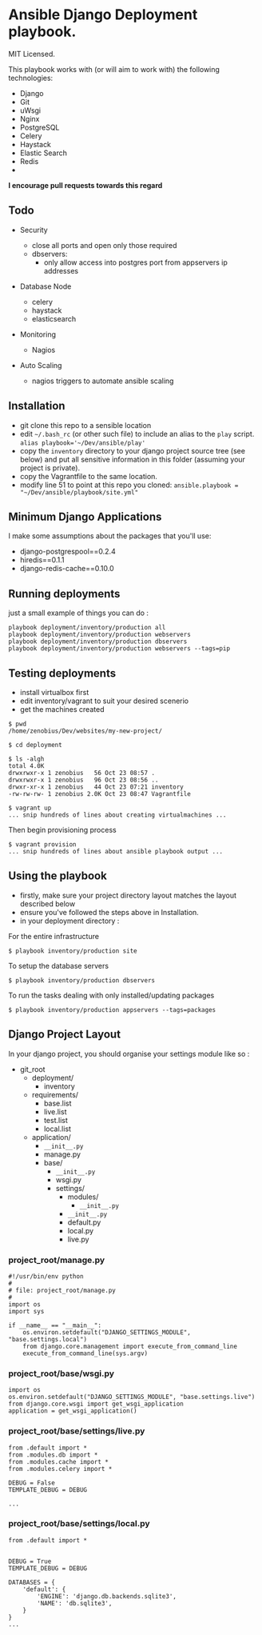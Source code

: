 # Ansible Django Deployment playbook.

MIT Licensed.

This playbook works with (or will aim to work with) the following technologies:

* Django
* Git
* uWsgi
* Nginx
* PostgreSQL
* Celery
* Haystack
* Elastic Search
* Redis
* 

**I encourage pull requests towards this regard**

## Todo

* Security
    * close all ports and open only those required
    * dbservers:
        * only allow access into postgres port from appservers ip addresses

* Database Node
    * celery
    * haystack
    * elasticsearch

* Monitoring
    * Nagios

* Auto Scaling
    * nagios triggers to automate ansible scaling


## Installation

* git clone this repo to a sensible location
* edit `~/.bash_rc` (or other such file) to include an alias to the `play` script.
    `alias playbook='~/Dev/ansible/play'`
* copy the `inventory` directory to your django project source tree (see below) and put all sensitive information in this folder (assuming your project is private).
* copy the Vagrantfile to the same location.
* modify line 51 to point at this repo you cloned:
`ansible.playbook = "~/Dev/ansible/playbook/site.yml"`

## Minimum Django Applications

I make some assumptions about the packages that you'll use:

* django-postgrespool==0.2.4
* hiredis==0.1.1
* django-redis-cache==0.10.0


## Running deployments

just a small example of things you can do :

```
playbook deployment/inventory/production all
playbook deployment/inventory/production webservers
playbook deployment/inventory/production dbservers
playbook deployment/inventory/production webservers --tags=pip
```

## Testing deployments

* install virtualbox first
* edit inventory/vagrant to suit your desired scenerio
* get the machines created

```
$ pwd
/home/zenobius/Dev/websites/my-new-project/

$ cd deployment

$ ls -algh
total 4.0K
drwxrwxr-x 1 zenobius   56 Oct 23 08:57 .
drwxrwxr-x 1 zenobius   96 Oct 23 08:56 ..
drwxr-xr-x 1 zenobius   44 Oct 23 07:21 inventory
-rw-rw-rw- 1 zenobius 2.0K Oct 23 08:47 Vagrantfile

$ vagrant up
... snip hundreds of lines about creating virtualmachines ...

```
Then begin provisioning process

```
$ vagrant provision
... snip hundreds of lines about ansible playbook output ...

```

## Using the playbook

* firstly, make sure your project directory layout matches the layout described below
* ensure you've followed the steps above in Installation.
* in your deployment directory :

For the entire infrastructure
```
$ playbook inventory/production site
```

To setup the database servers
```
$ playbook inventory/production dbservers
```

To run the tasks dealing with only installed/updating packages
```
$ playbook inventory/production appservers --tags=packages
```




## Django Project Layout

In your django project, you should organise your settings module like so :

* git_root
    * deployment/
        * inventory
    * requirements/
        * base.list
        * live.list
        * test.list
        * local.list
    * application/
        * `__init__.py`
        * manage.py
        * base/
            * `__init__.py`
            * wsgi.py
            * settings/
                * modules/
                    * `__init__.py`
                * `__init__.py`
                * default.py
                * local.py
                * live.py


### project_root/manage.py

```
#!/usr/bin/env python
#
# file: project_root/manage.py
#
import os
import sys

if __name__ == "__main__":
    os.environ.setdefault("DJANGO_SETTINGS_MODULE", "base.settings.local")
    from django.core.management import execute_from_command_line
    execute_from_command_line(sys.argv)
```

### project_root/base/wsgi.py
```
import os
os.environ.setdefault("DJANGO_SETTINGS_MODULE", "base.settings.live")
from django.core.wsgi import get_wsgi_application
application = get_wsgi_application()

```

### project_root/base/settings/live.py

```
from .default import *
from .modules.db import *
from .modules.cache import *
from .modules.celery import *

DEBUG = False
TEMPLATE_DEBUG = DEBUG

...

```

### project_root/base/settings/local.py

```
from .default import *


DEBUG = True
TEMPLATE_DEBUG = DEBUG

DATABASES = {
    'default': {
        'ENGINE': 'django.db.backends.sqlite3',
        'NAME': 'db.sqlite3',
    }
}
...

```
